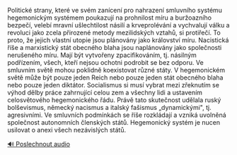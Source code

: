 
Politické strany, které ve svém zanícení pro nahrazení smluvního systému hegemonickým systémem poukazují na prohnilost míru a buržoazního bezpečí, velebí mravní ušlechtilost násilí a krveprolévání a vychvalují válku a revoluci jako zcela přirozené metody mezilidských vztahů, si protiřečí. To proto, že jejich vlastní utopie jsou plánovány jako království míru. Nacistická říše a marxistický stát obecného blaha jsou naplánovány jako společnosti nerušeného míru. Mají být vytvořeny zpacifikováním, tj. násilným podřízením, všech, kteří nejsou ochotni podrobit se bez odporu. Ve smluvním světě mohou poklidně koexistovat různé státy. V hegemonickém světě může být pouze jeden Reich nebo pouze jeden stát obecného blaha nebo pouze jeden diktátor. Socialismus si musí vybrat mezi zřeknutím se výhod dělby práce zahrnující celou zem a všechny lidi a ustavením celosvětového hegemonického řádu. Právě tato skutečnost udělala ruský bolševismus, německý nacismus a italský fašismus „dynamickými", tj. agresivními. Ve smluvních podmínkách se říše rozkládají a vzniká uvolněná společnost autonomních členských států. Hegemonický systém je nucen usilovat o anexi všech nezávislých států.

[🔊 Poslechnout audio](/data/7-paragraphs/audio/chapter_42/para_005-Politick-strany-kter-ve-svm-zancen-pro-nahra.mp3)
